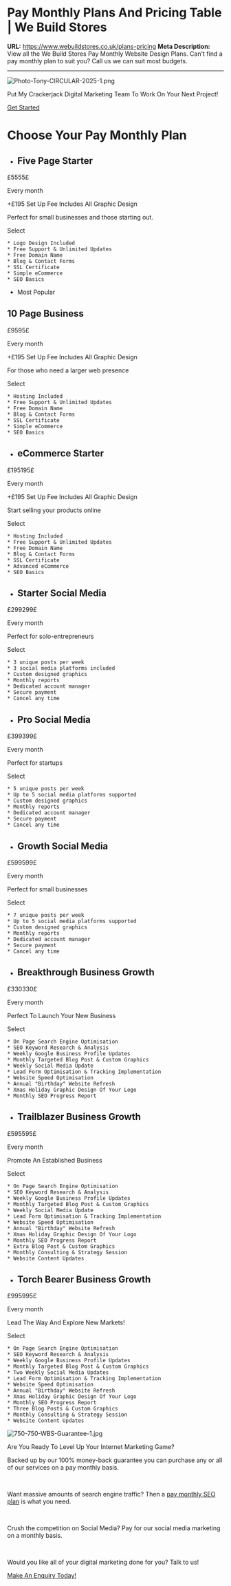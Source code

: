 # Pay Monthly Plans And Pricing Table | We Build Stores

**URL:** https://www.webuildstores.co.uk/plans-pricing
**Meta Description:** View all the We Build Stores Pay Monthly Website Design Plans. Can't find a pay monthly plan to suit you? Call us we can suit most budgets.

---

![Photo-Tony-CIRCULAR-2025-1.png](https://static.wixstatic.com/media/b0d63a_15ab6144f0084ab89ae5dee757358a72~mv2.png/v1/fill/w_200,h_200,al_c,q_85,usm_0.66_1.00_0.01,enc_avif,quality_auto/Photo-Tony-CIRCULAR-2025-1.png)

Put My Crackerjack Digital Marketing Team To Work On Your Next Project!

[Get Started](https://www.webuildstores.co.uk/contact)

# Choose Your Pay Monthly Plan

  * ## Five Page Starter

£5555£

Every month

+£195 Set Up Fee Includes All Graphic Design

Perfect for small businesses and those starting out.

Select

    * Logo Design Included
    * Free Support & Unlimited Updates
    * Free Domain Name
    * Blog & Contact Forms
    * SSL Certificate
    * Simple eCommerce
    * SEO Basics

  * Most Popular

## 10 Page Business

£9595£

Every month

+£195 Set Up Fee Includes All Graphic Design

For those who need a larger web presence

Select

    * Hosting Included
    * Free Support & Unlimited Updates
    * Free Domain Name
    * Blog & Contact Forms
    * SSL Certificate
    * Simple eCommerce
    * SEO Basics

  * ## eCommerce Starter

£195195£

Every month

+£195 Set Up Fee Includes All Graphic Design

Start selling your products online

Select

    * Hosting Included
    * Free Support & Unlimited Updates
    * Free Domain Name
    * Blog & Contact Forms
    * SSL Certificate
    * Advanced eCommerce
    * SEO Basics

  * ## Starter Social Media

£299299£

Every month

Perfect for solo-entrepreneurs

Select

    * 3 unique posts per week
    * 3 social media platforms included
    * Custom designed graphics
    * Monthly reports
    * Dedicated account manager
    * Secure payment
    * Cancel any time

  * ## Pro Social Media

£399399£

Every month

Perfect for startups

Select

    * 5 unique posts per week
    * Up to 5 social media platforms supported
    * Custom designed graphics
    * Monthly reports
    * Dedicated account manager
    * Secure payment
    * Cancel any time

  * ## Growth Social Media

£599599£

Every month

Perfect for small businesses

Select

    * 7 unique posts per week
    * Up to 5 social media platforms supported
    * Custom designed graphics
    * Monthly reports
    * Dedicated account manager
    * Secure payment
    * Cancel any time

  * ## Breakthrough Business Growth

£330330£

Every month

Perfect To Launch Your New Business

Select

    * On Page Search Engine Optimisation
    * SEO Keyword Research & Analysis
    * Weekly Google Business Profile Updates
    * Monthly Targeted Blog Post & Custom Graphics
    * Weekly Social Media Update
    * Lead Form Optimisation & Tracking Implementation
    * Website Speed Optimisation
    * Annual "Birthday" Website Refresh
    * Xmas Holiday Graphic Design Of Your Logo
    * Monthly SEO Progress Report

  * ## Trailblazer Business Growth

£595595£

Every month

Promote An Established Business

Select

    * On Page Search Engine Optimisation
    * SEO Keyword Research & Analysis
    * Weekly Google Business Profile Updates
    * Monthly Targeted Blog Post & Custom Graphics
    * Weekly Social Media Update
    * Lead Form Optimisation & Tracking Implementation
    * Website Speed Optimisation
    * Annual "Birthday" Website Refresh
    * Xmas Holiday Graphic Design Of Your Logo
    * Monthly SEO Progress Report
    * Extra Blog Post & Custom Graphics
    * Monthly Consulting & Strategy Session
    * Website Content Updates

  * ## Torch Bearer Business Growth

£995995£

Every month

Lead The Way And Explore New Markets!

Select

    * On Page Search Engine Optimisation
    * SEO Keyword Research & Analysis
    * Weekly Google Business Profile Updates
    * Monthly Targeted Blog Post & Custom Graphics
    * Two Weekly Social Media Updates
    * Lead Form Optimisation & Tracking Implementation
    * Website Speed Optimisation
    * Annual "Birthday" Website Refresh
    * Xmas Holiday Graphic Design Of Your Logo
    * Monthly SEO Progress Report
    * Three Blog Posts & Custom Graphics
    * Monthly Consulting & Strategy Session
    * Website Content Updates

![750-750-WBS-Guarantee-1.jpg](https://static.wixstatic.com/media/6b7f88_a675ac7772b54b729fec8f6a16b92078~mv2.jpg/v1/fill/w_154,h_154,al_c,q_80,usm_0.66_1.00_0.01,enc_avif,quality_auto/750-750-WBS-Guarantee-1.jpg)

Are You Ready To Level Up Your Internet Marketing Game?

Backed up by our 100% money-back guarantee you can purchase any or all of our services on a pay monthly basis.

​

Want massive amounts of search engine traffic? Then a [pay monthly SEO plan](https://www.webuildstores.co.uk/seo-copywriting) is what you need.

​

Crush the competition on Social Media? Pay for our social media marketing on a monthly basis.

​

Would you like all of your digital marketing done for you? Talk to us!

[Make An Enquiry Today!](https://www.webuildstores.co.uk/contact)
